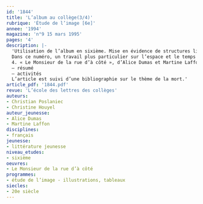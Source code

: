 ```yaml
---
id: '1844'
title: 'L’album au collège(3/4)'
rubrique: 'Étude de l’image [6e]'
annee: '1994'
magazine: 'n°9 15 mars 1995'
pages: '4'
description: |-
  'Utilisation de l’album en sixième. Mise en évidence de structures littéraires que soulignent les illustrations. Travail sur la connotation et l’intertextualité.
  Dans ce numéro, un travail plus particulier sur l’espace et le temps dans la fiction :
  4. « Le Monsieur de la rue d’à côté », d’Alice Dumas et Martine Laffon
  – résumé
  – activités
  L’article est suivi d’une bibliographie sur le thème de la mort.'
article_pdf: '1844.pdf'
revue: 'L’école des lettres des collèges'
auteurs:
- Christian Poslaniec
- Christine Houyel
auteur_jeunesse:
- Alice Dumas
- Martine Laffon
disciplines:
- français
jeunesse:
- littérature jeunesse
niveau_etudes:
- sixième
oeuvres:
- Le Monsieur de la rue d’à côté
programmes:
- étude de l’image - illustrations, tableaux
siecles:
- 20e siècle
---
```

